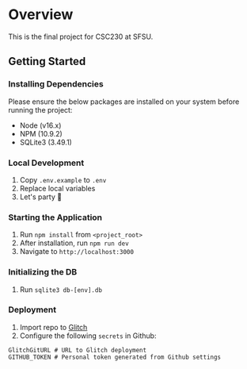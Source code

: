 # Overview
This is the final project for CSC230 at SFSU.

## Getting Started
### Installing Dependencies
Please ensure the below packages are installed on your
system before running the project:

* Node (v16.x)
* NPM (10.9.2)
* SQLite3 (3.49.1)

### Local Development
1. Copy `.env.example` to `.env`
2. Replace local variables
3. Let's party 🎉

### Starting the Application
1. Run `npm install` from `<project_root>`
2. After installation, run `npm run dev`
3. Navigate to `http://localhost:3000`

### Initializing the DB
1. Run `sqlite3 db-[env].db` 

### Deployment
1. Import repo to [Glitch](https://glitch.me/)
2. Configure the following `secrets` in Github:

```
GlitchGitURL # URL to Glitch deployment
GITHUB_TOKEN # Personal token generated from Github settings
```